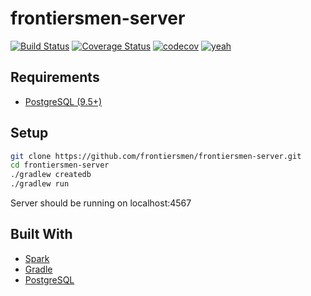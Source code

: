 # frontiersmen-server

[![Build Status](https://travis-ci.org/frontiersmen/frontiersmen-server.svg?branch=master)](https://travis-ci.org/frontiersmen/frontiersmen-server)
[![Coverage Status](https://coveralls.io/repos/github/frontiersmen/frontiersmen-server/badge.svg?branch=master)](https://coveralls.io/github/frontiersmen/frontiersmen-server?branch=master)
[![codecov](https://codecov.io/gh/frontiersmen/frontiersmen-server/branch/master/graph/badge.svg)](https://codecov.io/gh/frontiersmen/frontiersmen-server)
[![yeah](https://img.shields.io/badge/yeah-👍-blue.svg)](https://en.wiktionary.org/wiki/yeah)

## Requirements
* [PostgreSQL (9.5+)](https://www.postgresql.org/download/)

## Setup
```sh
git clone https://github.com/frontiersmen/frontiersmen-server.git
cd frontiersmen-server
./gradlew createdb
./gradlew run
```
Server should be running on localhost:4567

## Built With
* [Spark](http://sparkjava.com/)
* [Gradle](https://gradle.org/)
* [PostgreSQL](https://www.postgresql.org/)
